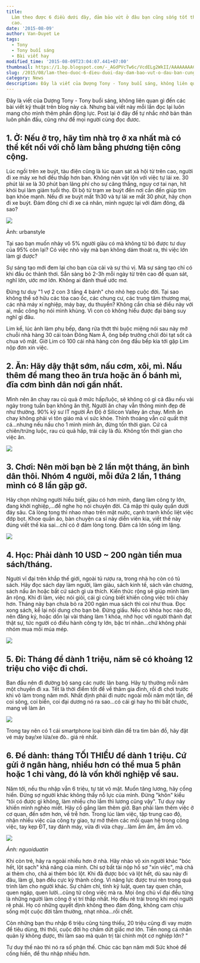 ```yaml
---
title:
  Làm theo được 6 điều dưới đây, đảm bảo vứt ở đâu bạn cũng sống tốt thu nhập
  cao.
date: '2015-08-09'
author: Van-Duyet Le
tags:
  - Tony
  - Tony buổi sáng
  - Bài viết hay
modified_time: '2015-08-09T23:04:07.441+07:00'
thumbnail: https://1.bp.blogspot.com/-_AGdPVcTw6c/VcdELg2WkII/AAAAAAAACtw/yvgddlzqydc/s1600/150524-b-lam-tho-dc-5-dieu-duoi-day-1.jpg
slug: /2015/08/lam-theo-duoc-6-dieu-duoi-day-dam-bao-vut-o-dau-ban-cung-song-tot-thu-nhap-cao.html
category: News
description: Đây là viết của Dượng Tony - Tony buổi sáng, không liên quan gì đến các bài viết kỹ thuật trên blog này cả. Nhưng bài viết này mỗi lần đọc lại luôn mang cho mình thêm phần động lực. Post lại ở đây để tự nhắc nhở bản thân luôn phấn đấu, cũng như để mọi người cùng đọc đươc.
---
```


Đây là viết của Dượng Tony - Tony buổi sáng, không liên quan gì đến các bài viết kỹ thuật trên blog này cả. Nhưng bài viết này mỗi lần đọc lại luôn mang cho mình thêm phần động lực. Post lại ở đây để tự nhắc nhở bản thân luôn phấn đấu, cũng như để mọi người cùng đọc đươc.

## 1\. Ở: Nếu ở trọ, hãy tìm nhà trọ ở xa nhất mà có thể kết nối với chỗ làm bằng phương tiện công cộng.

Lúc ngồi trên xe buýt, tàu điện cũng là lúc quan sát xã hội từ trên cao, người đi xe máy xe hơi đều thấp hơn bạn. Không nên vật lộn với việc tự lái xe. 30 phút lái xe là 30 phút bạn lãng phí cho sự căng thẳng, nguy cơ tai nạn, hít khói bụi làm giảm tuổi thọ. Đi bộ từ trạm xe buýt đến nơi cần đến giúp tim bạn khỏe mạnh. Nếu đi xe buýt mất 1h30 và tự lái xe mất 30 phút, hãy chọn đi xe buýt. Đám đông chỉ đi xe cá nhân, mình ngược lại với đám đông, đã sao?

[![](https://1.bp.blogspot.com/-_AGdPVcTw6c/VcdELg2WkII/AAAAAAAACtw/yvgddlzqydc/s1600/150524-b-lam-tho-dc-5-dieu-duoi-day-1.jpg)](https://1.bp.blogspot.com/-_AGdPVcTw6c/VcdELg2WkII/AAAAAAAACtw/yvgddlzqydc/s1600/150524-b-lam-tho-dc-5-dieu-duoi-day-1.jpg)

Ảnh: urbanstyle

Tại sao bạn muốn nhảy vô 5% người giàu có mà không từ bỏ được tư duy của 95% còn lại? Có việc nhỏ vậy mà bạn không dám thoát ra, thì việc lớn làm gì được?

Sự sáng tạo mới đem lại cho bạn của cải và sự thú vị. Mà sự sáng tạo chỉ có khi đầu óc thảnh thơi. Sẵn sàng bỏ 2-3h mỗi ngày từ trên cao để quan sát, nghĩ lớn, ước mơ lớn. Không ai đánh thuế ước mơ.

Đừng tư duy "1 vợ 2 con 3 tầng 4 bánh" cho nhỏ hẹp cuộc đời. Tại sao không thể sở hữu các tòa cao ốc, các chung cư, các trung tâm thương mại, các nhà máy xí nghiệp, máy bay, du thuyền? Không cần chia sẻ điều này với ai, mắc công họ nói mình khùng. Vì con cò không hiểu được đại bàng suy nghĩ gì đâu.

Lim kể, lúc ảnh làm phụ bếp, đang rửa thớt thì buộc miệng nói sau này mở chuỗi nhà hàng 30 cái toàn Đông Nam Á, ông bếp trưởng chửi đòi tạt sốt cà chua vô mặt. Giờ Lim có 100 cái nhà hàng còn ông đầu bếp kia tới gặp Lim nộp đơn xin việc.

## 2\. Ăn: Hãy dậy thật sớm, nấu cơm, xôi, mì. Nấu thêm để mang theo ăn trưa hoặc ăn ổ bánh mì, đĩa cơm bình dân nơi gần nhất.

Mình nên ăn chay rau củ quả ở mức hấp/luộc, sẽ không có gì cả đâu nếu vài ngày trong tuần bạn không ăn thịt. Người ăn chay vẫn thông minh đẹp đẽ như thường. 90% kỹ sư IT người Ấn Độ ở Silicon Valley ăn chay. Mình ăn chay không phải vì tôn giáo mà vì sức khỏe. Thỉnh thoảng vẫn cứ quất thịt cá…nhưng nếu nấu cho 1 mình mình ăn, đừng tốn thời gian. Cứ cá chiên/trứng luộc, rau củ quả hấp, trái cây là đủ. Không tốn thời gian cho việc ăn.

![](https://4.bp.blogspot.com/-DxPUOCbFwLI/VcdEZo_cUQI/AAAAAAAACt4/TvujbmoTwWA/s1600/150524-b-lam-tho-dc-5-dieu-duoi-day-2.jpg)

## 3\. Chơi: Nên mời bạn bè 2 lần một tháng, ăn bình dân thôi. Nhóm 4 người, mỗi đứa 2 lần, 1 tháng mình có 8 lần gặp gỡ.

Hãy chọn những người hiểu biết, giàu có hơn mình, đang làm công ty lớn, đang khởi nghiệp,…để nghe họ nói chuyện đời. Cá mập thì quây quần dưới đáy sâu. Cá lòng tong thì nhao nhao trên mặt nước, cạnh tranh khốc liệt việc đớp bọt. Khoe quần áo, bàn chuyện ca sĩ này diễn viên kia, viết thế này đúng viết thế kia sai…chỉ có ở đám lòng tong. Đám cá lớn sống im lặng.

![](https://3.bp.blogspot.com/-xSewbWQ2DEQ/VcdEjYwkwuI/AAAAAAAACuA/Hpmv9Vy_iTY/s1600/150524-b-lam-tho-dc-5-dieu-duoi-day-3.jpg)

## 4\. Học: Phải dành 10 USD ~ 200 ngàn tiền mua sách/tháng.

Người vĩ đại trên khắp thế giới, ngoài tủ rượu ra, trong nhà họ còn có tủ sách. Hãy đọc sách dạy làm người, làm giàu, sách kinh tế, sách văn chương, sách nấu ăn hoặc bất cứ sách gì ưa thích. Kiến thức rộng sẽ giúp mình làm ăn rộng. Khi đi làm, việc nói giỏi, cái gì cũng biết khiến công việc trôi chảy hơn. Tháng này bạn chưa bỏ ra 200 ngàn mua sách thì coi như thua. Đọc xong sách, kể lại nội dung cho bạn bè. Đừng giấu. Nếu có khóa học nào đó, nên đăng ký, hoặc dồn lại vài tháng làm 1 khóa, nhớ học với người thành đạt thật sự, tức người có điều hành công ty lớn, bậc trí nhân…chứ không phải nhóm mua môi múa mép.

[![](https://4.bp.blogspot.com/-wVdnppbAFcM/VcdEsFBedII/AAAAAAAACuI/rmRwSJ1XeN0/s1600/150524-b-lam-tho-dc-5-dieu-duoi-day-4.jpg)](https://4.bp.blogspot.com/-wVdnppbAFcM/VcdEsFBedII/AAAAAAAACuI/rmRwSJ1XeN0/s1600/150524-b-lam-tho-dc-5-dieu-duoi-day-4.jpg)

## 5\. Đi: Tháng để dành 1 triệu, năm sẽ có khoảng 12 triệu cho việc đi chơi.

Ban đầu nên đi đường bộ sang các nước lân bang. Hãy tự thưởng mỗi năm một chuyến đi xa. Tết là thời điểm tốt để về thăm gia đình, rồi đi chơi trước khi vô làm trong năm mới. Nhất định phải đi nước ngoài mỗi năm một lần, để coi sông, coi biển, coi đại dương nó ra sao…có cái gì hay ho thì bắt chước, mang về làm ăn

![](https://4.bp.blogspot.com/-JPIh9NiRB0k/VcdE0dJiW1I/AAAAAAAACuQ/PMiC8gDKj6U/s1600/150524-b-lam-tho-dc-5-dieu-duoi-day-5.jpg)

Trong tay nên có 1 cái smartphone loại bình dân để tra tìm bản đồ, hãy đặt vé máy bay/xe lửa/xe đò.. giá rẻ nhất.

## 6\. Để dành: tháng TỐI THIỂU để dành 1 triệu. Cứ gửi ở ngân hàng, nhiều hơn có thể mua 5 phân hoặc 1 chỉ vàng, đó là vốn khởi nghiệp về sau.

Năm tới, nếu thu nhập vẫn 6 triệu, tự tát vô mặt. Muốn tăng lương, hãy cống hiến. Đừng sợ người khác không thấy nỗ lực của mình. Đừng "khôn" kiểu "tôi có được gì không, làm nhiều cho lắm thì lương cũng vậy". Tư duy này khiến mình nghèo miết. Hãy cố gắng làm thêm giờ. Bạn phải làm thêm việc ở cơ quan, đến sớm hơn, về trễ hơn. Trong lúc làm việc, tập trung cao độ, nhận nhiều việc của công ty giao, tự mở thêm các mối quan hệ trong công việc, tay kẹp ĐT, tay đánh máy, vừa đi vừa chạy...làm ầm ầm, ầm ầm vô.

[![](https://3.bp.blogspot.com/-uEmqgUkgm_s/VcdFAlaXgEI/AAAAAAAACuY/xvoFMq2Qiko/s1600/150524-b-lam-tho-dc-5-dieu-duoi-day-6.jpg)](https://3.bp.blogspot.com/-uEmqgUkgm_s/VcdFAlaXgEI/AAAAAAAACuY/xvoFMq2Qiko/s1600/150524-b-lam-tho-dc-5-dieu-duoi-day-6.jpg)

_Ảnh: nguoiduatin_

Khi còn trẻ, hãy ra ngoài nhiều hơn ở nhà. Hãy nhào vô xin người khác "bóc hết, lột sạch" khả năng của mình. Chỉ sợ bất tài nộp hồ sơ "xin việc", mà chả ai thèm cho, chả ai thèm bóc lột. Khi đã được bóc và lột hết, dù sau này đi đâu, làm gì, bạn đều cực kỳ thành công. Vì năng lực được trui rèn trong quá trình làm cho người khác. Sự chăm chỉ, tính kỷ luật, quen tay quen chân, quen ngáp, quen lười…cũng từ công việc mà ra. Mọi ông chủ vĩ đại đều từng là những người làm công ở vị trí thấp nhất. Họ đều rẽ trái trong khi mọi người rẽ phải. Họ có những quyết định không theo đám đông, không cam chịu sống một cuộc đời tầm thường, nhạt nhòa…rồi chết.

Còn những bạn thu nhập 6 triệu cũng túng thiếu, 20 triệu cũng đi vay mượn để tiêu dùng, thì thôi, cuộc đời họ chấm dứt giấc mơ lớn. Tiền nong cá nhân quản lý không được, thì làm sao mà quản trị tài chính một cơ nghiệp lớn? "

Tư duy thế nào thì nó ra số phận thế. Chúc các bạn năm mới Sức khoẻ để cống hiến, để thu nhập nhiều hơn.
